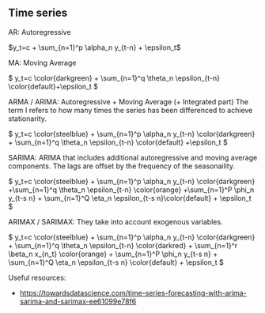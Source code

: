 ## Time series

AR: Autoregressive

$y_t=c + \sum_{n=1}^p \alpha_n y_{t-n} + \epsilon_t$

MA: Moving Average

$
y_t=c \color{darkgreen} + \sum_{n=1}^q \theta_n \epsilon_{t-n} \color{default}+\epsilon_t
$

ARMA / ARIMA: Autoregressive + Moving Average (+ Integrated part)
The term I refers to how many times the series has been differenced to achieve stationarity.

$
y_t=c \color{steelblue} + \sum_{n=1}^p \alpha_n y_{t-n} \color{darkgreen} + \sum_{n=1}^q \theta_n \epsilon_{t-n} \color{default} +\epsilon_t
$

SARIMA: ARIMA that includes additional autoregressive and moving average components. The lags are offset by the frequency of the seasonaility. 

$
y_t=c \color{steelblue} + \sum_{n=1}^p \alpha_n y_{t-n} \color{darkgreen} +\sum_{n=1}^q \theta_n \epsilon_{t-n} \color{orange} +\sum_{n=1}^P \phi_n y_{t-s n} + \sum_{n=1}^Q \eta_n \epsilon_{t-s n}\color{default} + \epsilon_t
$

ARIMAX / SARIMAX: They take into account exogenous variables.

$
y_t=c \color{steelblue} + \sum_{n=1}^p \alpha_n y_{t-n} \color{darkgreen} + \sum_{n=1}^q \theta_n \epsilon_{t-n} \color{darkred} + \sum_{n=1}^r \beta_n x_{n_t} \color{orange} + \sum_{n=1}^P \phi_n y_{t-s n} + \sum_{n=1}^Q \eta_n \epsilon_{t-s n} \color{default} + \epsilon_t
$


Useful resources:

- https://towardsdatascience.com/time-series-forecasting-with-arima-sarima-and-sarimax-ee61099e78f6